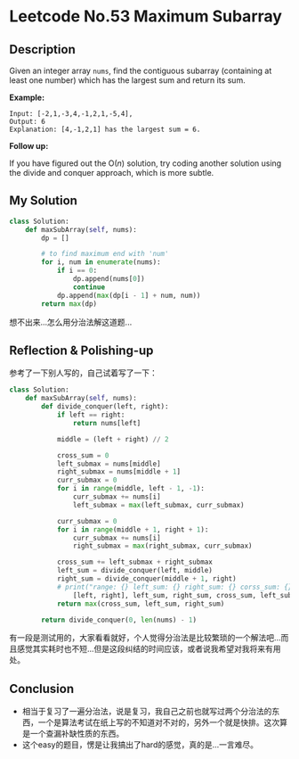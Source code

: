 # Leetcode No.53 Maximum Subarray

## Description

Given an integer array `nums`, find the contiguous subarray (containing at least one number) which has the largest sum and return its sum.

**Example:**

```
Input: [-2,1,-3,4,-1,2,1,-5,4],
Output: 6
Explanation: [4,-1,2,1] has the largest sum = 6.
```

**Follow up:**

If you have figured out the O(*n*) solution, try coding another solution using the divide and conquer approach, which is more subtle.

## My Solution

```python
class Solution:
    def maxSubArray(self, nums):
        dp = []

       	# to find maximum end with 'num'
        for i, num in enumerate(nums):
            if i == 0:
                dp.append(nums[0])
                continue
            dp.append(max(dp[i - 1] + num, num))
        return max(dp)
```

想不出来...怎么用分治法解这道题...

## Reflection & Polishing-up

参考了一下别人写的，自己试着写了一下：

```python
class Solution:
    def maxSubArray(self, nums):
        def divide_conquer(left, right):
            if left == right:
                return nums[left]

            middle = (left + right) // 2

            cross_sum = 0
            left_submax = nums[middle]
            right_submax = nums[middle + 1]
            curr_submax = 0
            for i in range(middle, left - 1, -1):
                curr_submax += nums[i]
                left_submax = max(left_submax, curr_submax)

            curr_submax = 0
            for i in range(middle + 1, right + 1):
                curr_submax += nums[i]
                right_submax = max(right_submax, curr_submax)

            cross_sum += left_submax + right_submax
            left_sum = divide_conquer(left, middle)
            right_sum = divide_conquer(middle + 1, right)
            # print("range: {} left_sum: {} right_sum: {} corss_sum: {} left_submax: {} right_submax: {}".format(
                [left, right], left_sum, right_sum, cross_sum, left_submax, right_submax))
            return max(cross_sum, left_sum, right_sum)

        return divide_conquer(0, len(nums) - 1)
```

有一段是测试用的，大家看看就好，个人觉得分治法是比较繁琐的一个解法吧...而且感觉其实耗时也不短...但是这段纠结的时间应该，或者说我希望对我将来有用处。

## Conclusion

- 相当于复习了一遍分治法，说是复习，我自己之前也就写过两个分治法的东西，一个是算法考试在纸上写的不知道对不对的，另外一个就是快排。这次算是一个查漏补缺性质的东西。
- 这个easy的题目，愣是让我搞出了hard的感觉，真的是...一言难尽。